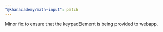```yaml
---
"@khanacademy/math-input": patch
---
```


Minor fix to ensure that the keypadElement is being provided to webapp.

